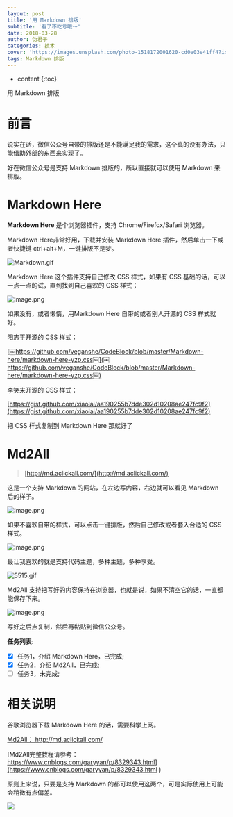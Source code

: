 ```yaml
---
layout: post
title: '用 Markdown 排版'
subtitle: '看了不吃亏哦～'
date: 2018-03-28
author: 伪君子
categories: 技术
cover: 'https://images.unsplash.com/photo-1518172001620-cd0e03e41ff4?ixlib=rb-0.3.5&s=9b2b996cbae53d6b9d97e8d2629cf565&auto=format&fit=crop&w=1955&q=80'
tags: Markdown 排版
---
```


* content
{:toc}

用 Markdown 排版

# 前言





说实在话，微信公众号自带的排版还是不能满足我的需求，这个真的没有办法，只能借助外部的东西来实现了。



好在微信公众号是支持 Markdown 排版的，所以直接就可以使用 Markdown 来排版。

# Markdown Here





**Markdown Here** 是个浏览器插件，支持 Chrome/Firefox/Safari 浏览器。

Markdown Here非常好用，下载并安装 Markdown Here 插件，然后单击一下或者快捷键 ctrl+alt+M，一键排版不是梦。

![Markdown.gif](http://image.135editor.com/files/users/404/4043688/201803/KBbtNEVc_78EG.gif)

Markdown Here 这个插件支持自己修改 CSS 样式，如果有 CSS 基础的话，可以一点一点的试，直到找到自己喜欢的 CSS 样式；

![image.png](http://image.135editor.com/files/users/404/4043688/201803/GCVO2bCr_ScNz.png)

如果没有，或者懒惰，用Markdown Here 自带的或者别人开源的 CSS 样式就好。

阳志平开源的 CSS 样式：

[￼https://github.com/veganshe/CodeBlock/blob/master/Markdown-here/markdown-here-yzp.css￼](￼https://github.com/veganshe/CodeBlock/blob/master/Markdown-here/markdown-here-yzp.css￼)

李笑来开源的 CSS 样式：

[https://gist.github.com/xiaolai/aa190255b7dde302d10208ae247fc9f2](https://gist.github.com/xiaolai/aa190255b7dde302d10208ae247fc9f2)

把 CSS 样式复制到 Markdown Here 那就好了

# Md2All





>[http://md.aclickall.com/](http://md.aclickall.com/)

这是一个支持 Markdown 的网站，在左边写内容，右边就可以看见 Markdown 后的样子。

![image.png](http://image.135editor.com/files/users/404/4043688/201803/GUAqKXap_YVZa.png)



如果不喜欢自带的样式，可以点击一键排版，然后自己修改或者套入合适的    CSS 样式。

![image.png](http://image.135editor.com/files/users/404/4043688/201803/6IxNyfP2_SsN2.png)

最让我喜欢的就是支持代码主题，多种主题，多种享受。

![5515.gif](http://image.135editor.com/files/users/404/4043688/201803/r4wHUZrO_ttLt.gif)

Md2All 支持把写好的内容保持在浏览器，也就是说，如果不清空它的话，一直都能保存下来。

![image.png](http://image.135editor.com/files/users/404/4043688/201803/jzVHz3T8_ZRQV.png)

写好之后点复制，然后再黏贴到微信公众号。




**任务列表:**
- [x] 任务1，介绍 Markdown Here，已完成;
- [x] 任务2，介绍 Md2All，已完成;
- [ ] 任务3，未完成; 

# 相关说明





谷歌浏览器下载 Markdown Here 的话，需要科学上网。

[Md2All： http://md.aclickall.com/ ]( http://md.aclickall.com/)

[Md2All完整教程请参考：https://www.cnblogs.com/garyyan/p/8329343.html](https://www.cnblogs.com/garyyan/p/8329343.html )

原则上来说，只要是支持 Markdown 的都可以使用这两个，可是实际使用上可能会稍微有点偏差。

![](https://upload-images.jianshu.io/upload_images/2989110-5e96f3a9a9204f3e.png?imageMogr2/auto-orient/strip%7CimageView2/2/w/1240)